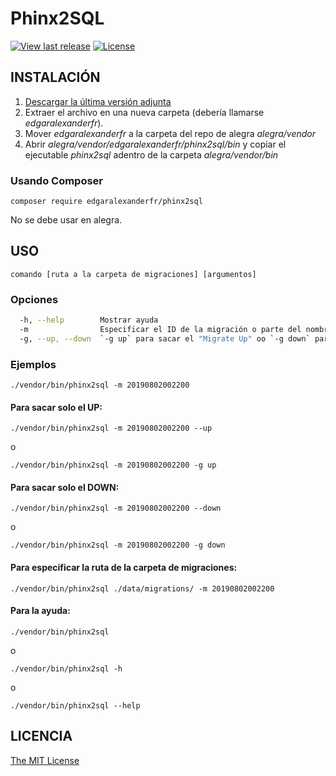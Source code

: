 # Phinx2SQL

[![View last release](https://img.shields.io/badge/version-1.1.1-informational.svg)](https://github.com/edgaralexanderfr/phinx2sql/releases/latest)
[![License](https://img.shields.io/badge/license-MIT-green.svg)](https://opensource.org/licenses/MIT)

## INSTALACIÓN

1. [Descargar la última versión adjunta](https://github.com/edgaralexanderfr/phinx2sql/releases/latest)
2. Extraer el archivo en una nueva carpeta (debería llamarse _edgaralexanderfr_).
3. Mover _edgaralexanderfr_ a la carpeta del repo de alegra _alegra/vendor_
4. Abrir _alegra/vendor/edgaralexanderfr/phinx2sql/bin_ y copiar el ejecutable _phinx2sql_ adentro de la carpeta _alegra/vendor/bin_

### Usando Composer

`composer require edgaralexanderfr/phinx2sql`

No se debe usar en alegra.

## USO

`comando [ruta a la carpeta de migraciones] [argumentos]`

### Opciones

```bash
  -h, --help        Mostrar ayuda
  -m                Especificar el ID de la migración o parte del nombre del archivo
  -g, --up, --down  `-g up` para sacar el "Migrate Up" oo `-g down` para sacar el "Migrate Down"
```

### Ejemplos

`./vendor/bin/phinx2sql -m 20190802002200`

#### Para sacar solo el UP:

`./vendor/bin/phinx2sql -m 20190802002200 --up`

o

`./vendor/bin/phinx2sql -m 20190802002200 -g up`

#### Para sacar solo el DOWN:

`./vendor/bin/phinx2sql -m 20190802002200 --down`

o

`./vendor/bin/phinx2sql -m 20190802002200 -g down`

#### Para especificar la ruta de la carpeta de migraciones:

`./vendor/bin/phinx2sql ./data/migrations/ -m 20190802002200`

#### Para la ayuda:

`./vendor/bin/phinx2sql`

o

`./vendor/bin/phinx2sql -h`

o

`./vendor/bin/phinx2sql --help`

## LICENCIA

[The MIT License](https://opensource.org/licenses/MIT)
